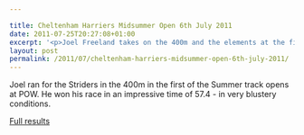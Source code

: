 ```yaml
---

title: Cheltenham Harriers Midsummer Open 6th July 2011
date: 2011-07-25T20:27:08+01:00
excerpt: '<p>Joel Freeland takes on the 400m and the elements at the first of the Cheltenham Harrier Midsummer Opens</p>'
layout: post
permalink: /2011/07/cheltenham-harriers-midsummer-open-6th-july-2011/
---
```

Joel ran for the Striders in the 400m in the first of the Summer track opens at POW. He won his race in an impressive time of 57.4 - in very blustery conditions.

<a href="https://athleticprowess.co.uk/index.php/component/content/article/128-article-1" target="_blank" rel="nofollow">Full results</a>